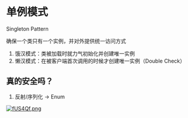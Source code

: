 # 单例模式 
Singleton Pattern

确保一个类只有一个实例，并对外提供统一访问方式
1. 饿汉模式：类被加载时就力气初始化并创建唯一实例
2. 懒汉模式：在被客户端首次调用的时候才创建唯一实例（Double Check）

## 真的安全吗？
1. 反射/序列化 -> Enum

[![fUS4Qf.png](https://z3.ax1x.com/2021/08/11/fUS4Qf.png)](https://imgtu.com/i/fUS4Qf)

<ad/>
<comment/>